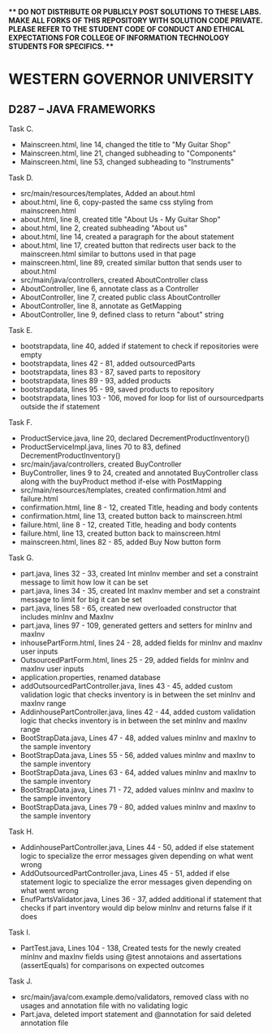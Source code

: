 <strong>** DO NOT DISTRIBUTE OR PUBLICLY POST SOLUTIONS TO THESE LABS. MAKE ALL FORKS OF THIS REPOSITORY WITH SOLUTION CODE PRIVATE. PLEASE REFER TO THE STUDENT CODE OF CONDUCT AND ETHICAL EXPECTATIONS FOR COLLEGE OF INFORMATION TECHNOLOGY STUDENTS FOR SPECIFICS. ** </strong>

# WESTERN GOVERNOR UNIVERSITY 
## D287 – JAVA FRAMEWORKS

Task C.

   - Mainscreen.html, line 14, changed the title to "My Guitar Shop"
   - Mainscreen.html, line 21, changed subheading to "Components"
   - Mainscreen.html, line 53, changed subheading to "Instruments"

Task D.
    
   - src/main/resources/templates, Added an about.html
   - about.html, line 6, copy-pasted the same css styling from mainscreen.html
   - about.html, line 8, created title "About Us - My Guitar Shop"
   - about.html, line 2, created subheading "About us"
   - about.html, line 14, created a paragraph for the about statement
   - about.html, line  17, created button that redirects user back to the mainscreen.html similar to buttons used in that page
   - mainscreen.html, line 89, created similar button that sends user to about.html
   - src/main/java/controllers, created AboutController class
   - AboutController, line 6, annotate class as a Controller
   - AboutController, line 7, created public class AboutController
   - AboutController, line 8, annotate as GetMapping
   - AboutController, line 9, defined class to return "about" string

Task E.

   - bootstrapdata, line 40, added if statement to check if repositories were empty
   - bootstrapdata, lines 42 - 81, added outsourcedParts
   - bootstrapdata, lines 83 - 87, saved parts to repository
   - bootstrapdata, lines 89 - 93, added products
   - bootstrapdata, lines 95 - 99, saved products to repository
   - bootstrapdata, lines 103 - 106, moved for loop for list of oursourcedparts outside
    the if statement

Task F.

   - ProductService.java, line 20, declared DecrementProductInventory()
   - ProductServiceImpl.java, lines 70 to 83, defined DecrementProductInventory()
   - src/main/java/controllers, created BuyController
   - BuyController, lines 9 to 24, created and annotated BuyController class along with the buyProduct method if-else with PostMapping
   - src/main/resources/templates, created confirmation.html and failure.html
   - confirmation.html, line 8 - 12, created Title, heading and body contents
   - confirmation.html, line 13, created button back to mainscreen.html
   - failure.html, line 8 - 12, created Title, heading and body contents
   - failure.html, line 13, created button back to mainscreen.html
   - mainscreen.html, lines 82 - 85, added Buy Now button form

Task G.

   - part.java, lines 32 - 33, created Int minInv member and set a constraint message to limit how low it can be set
   - part.java, lines 34 - 35, created Int maxInv member and set a constraint message to limit for big it can be set
   - part.java, lines 58 - 65, created new overloaded constructor that includes minInv and MaxInv
   - part.java, lines 97 - 109, generated getters and setters for minInv and maxInv
   - inhousePartForm.html, lines 24 - 28, added fields for minInv and maxInv user inputs
   - OutsourcedPartForm.html, lines 25 - 29, added fields for minInv and maxInv user inputs
   - application.properties, renamed database
   - addOutsourcedPartController.java, lines 43 - 45, added custom validation logic that checks
    inventory is in between the set minInv and maxInv range
   - AddinhousePartController.java, lines 42 - 44, added custom validation logic that checks
    inventory is in between the set minInv and maxInv range
   - BootStrapData.java, Lines 47 - 48, added values minInv and maxInv to the sample inventory
   - BootStrapData.java, Lines 55 - 56, added values minInv and maxInv to the sample inventory
   - BootStrapData.java, Lines 63 - 64, added values minInv and maxInv to the sample inventory
   - BootStrapData.java, Lines 71 - 72, added values minInv and maxInv to the sample inventory
   - BootStrapData.java, Lines 79 - 80, added values minInv and maxInv to the sample inventory

Task H.

   - AddinhousePartController.java, Lines 44 - 50, added if else statement logic to specialize 
    the error messages given depending on what went wrong
   - AddOutsourcedPartController.java, Lines 45 - 51, added if else statement logic to specialize
    the error messages given depending on what went wrong
   - EnufPartsValidator.java, Lines 36 - 37, added additional if statement that checks if part inventory
    would dip below minInv and returns false if it does

Task I.

   - PartTest.java, Lines 104 - 138, Created tests for the newly created minInv and maxInv fields
    using @test annotaions and assertations (assertEquals) for comparisons on expected outcomes

Task J.

   - src/main/java/com.example.demo/validators, removed class with no usages and annotation file
    with no validating logic
   - Part.java, deleted import statement and @annotation for said deleted annotation file
